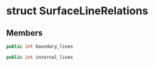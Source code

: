 # struct SurfaceLineRelations


## Members

```cpp
public int boundary_lines
```

```cpp
public int internal_lines
```



